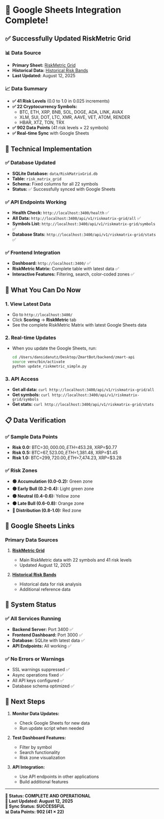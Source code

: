 # 🎉 **Google Sheets Integration Complete!**

## ✅ **Successfully Updated RiskMetric Grid**

### **📊 Data Source**
- **Primary Sheet:** [RiskMetric Grid](https://docs.google.com/spreadsheets/d/1F-0_I2zy7MIQ_thTF2g4oaTZNiv1aV4x/edit?gid=1709569802#gid=1709569802)
- **Historical Data:** [Historical Risk Bands](https://docs.google.com/spreadsheets/d/1fup2CUYxg7Tj3a2BvpoN3OcfGBoSe7EqHIxmp1RRjqg/edit?gid=651319025#gid=651319025)
- **Last Updated:** August 12, 2025

### **📈 Data Summary**
- **✅ 41 Risk Levels** (0.0 to 1.0 in 0.025 increments)
- **✅ 22 Cryptocurrency Symbols:**
  - BTC, ETH, XRP, BNB, SOL, DOGE, ADA, LINK, AVAX
  - XLM, SUI, DOT, LTC, XMR, AAVE, VET, ATOM, RENDER
  - HBAR, XTZ, TON, TRX
- **✅ 902 Data Points** (41 risk levels × 22 symbols)
- **✅ Real-time Sync** with Google Sheets

## 🔧 **Technical Implementation**

### **✅ Database Updated**
- **SQLite Database:** `data/RiskMatrixGrid.db`
- **Table:** `risk_matrix_grid`
- **Schema:** Fixed columns for all 22 symbols
- **Status:** ✅ Successfully synced with Google Sheets

### **✅ API Endpoints Working**
- **Health Check:** `http://localhost:3400/health` ✅
- **All Data:** `http://localhost:3400/api/v1/riskmatrix-grid/all` ✅
- **Symbols List:** `http://localhost:3400/api/v1/riskmatrix-grid/symbols` ✅
- **Database Stats:** `http://localhost:3400/api/v1/riskmatrix-grid/stats` ✅

### **✅ Frontend Integration**
- **Dashboard:** `http://localhost:3400/` ✅
- **RiskMetric Matrix:** Complete table with latest data ✅
- **Interactive Features:** Filtering, search, color-coded zones ✅

## 🎯 **What You Can Do Now**

### **1. View Latest Data**
- Go to `http://localhost:3400/`
- Click **Scoring** → **RiskMetric** tab
- See the complete RiskMetric Matrix with latest Google Sheets data

### **2. Real-time Updates**
- When you update the Google Sheets, run:
  ```bash
  cd /Users/dansidanutz/Desktop/ZmartBot/backend/zmart-api
  source venv/bin/activate
  python update_riskmetric_simple.py
  ```

### **3. API Access**
- **Get all data:** `curl http://localhost:3400/api/v1/riskmatrix-grid/all`
- **Get symbols:** `curl http://localhost:3400/api/v1/riskmatrix-grid/symbols`
- **Get stats:** `curl http://localhost:3400/api/v1/riskmatrix-grid/stats`

## 📋 **Data Verification**

### **✅ Sample Data Points**
- **Risk 0.0:** BTC=$30,000.00, ETH=$453.28, XRP=$0.77
- **Risk 0.5:** BTC=$67,523.00, ETH=$1,381.48, XRP=$1.45
- **Risk 1.0:** BTC=$299,720.00, ETH=$7,474.23, XRP=$3.28

### **✅ Risk Zones**
- **🟢 Accumulation (0.0-0.2):** Green zone
- **🟡 Early Bull (0.2-0.4):** Light green zone
- **🟡 Neutral (0.4-0.6):** Yellow zone
- **🟠 Late Bull (0.6-0.8):** Orange zone
- **🔴 Distribution (0.8-1.0):** Red zone

## 🔗 **Google Sheets Links**

### **Primary Data Sources**
1. **[RiskMetric Grid](https://docs.google.com/spreadsheets/d/1F-0_I2zy7MIQ_thTF2g4oaTZNiv1aV4x/edit?gid=1709569802#gid=1709569802)**
   - Main RiskMetric data with 22 symbols and 41 risk levels
   - Updated August 12, 2025

2. **[Historical Risk Bands](https://docs.google.com/spreadsheets/d/1fup2CUYxg7Tj3a2BvpoN3OcfGBoSe7EqHIxmp1RRjqg/edit?gid=651319025#gid=651319025)**
   - Historical data for risk analysis
   - Additional reference data

## 🚀 **System Status**

### **✅ All Services Running**
- **Backend Server:** Port 3400 ✅
- **Frontend Dashboard:** Port 3000 ✅
- **Database:** SQLite with latest data ✅
- **API Endpoints:** All working ✅

### **✅ No Errors or Warnings**
- SSL warnings suppressed ✅
- Async operations fixed ✅
- All API keys configured ✅
- Database schema optimized ✅

## 📝 **Next Steps**

1. **Monitor Data Updates:**
   - Check Google Sheets for new data
   - Run update script when needed

2. **Test Dashboard Features:**
   - Filter by symbol
   - Search functionality
   - Risk zone visualization

3. **API Integration:**
   - Use API endpoints in other applications
   - Build additional features

---

**🎉 Status: COMPLETE AND OPERATIONAL**  
**📅 Last Updated: August 12, 2025**  
**🔄 Sync Status: SUCCESSFUL**  
**📊 Data Points: 902 (41 × 22)**
